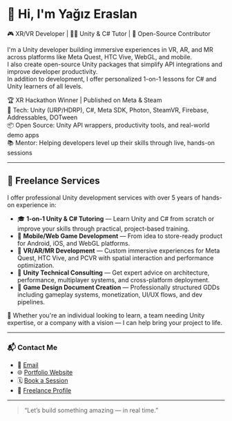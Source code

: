 # 👋 Hi, I'm Yağız Eraslan

🎮 XR/VR Developer | 👨‍🏫 Unity & C# Tutor | 🔧 Open-Source Contributor  

I'm a Unity developer building immersive experiences in VR, AR, and MR across platforms like Meta Quest, HTC Vive, WebGL, and mobile.  
I also create open-source Unity packages that simplify API integrations and improve developer productivity.  
In addition to development, I offer personalized 1-on-1 lessons for C# and Unity learners of all levels.

🏆 XR Hackathon Winner | Published on Meta & Steam  
🧰 Tech: Unity (URP/HDRP), C#, Meta SDK, Photon, SteamVR, Firebase, Addressables, DOTween  
📦 Open Source: Unity API wrappers, productivity tools, and real-world demo apps  
📚 Mentor: Helping developers level up their skills through live, hands-on sessions  

---

## 💼 Freelance Services

I offer professional Unity development services with over 5 years of hands-on experience in:

- 🎓 **1-on-1 Unity & C# Tutoring** — Learn Unity and C# from scratch or improve your skills through practical, project-based training.
- 📱 **Mobile/Web Game Development** — From idea to store-ready product for Android, iOS, and WebGL platforms.
- 🥽 **VR/AR/MR Development** — Custom immersive experiences for Meta Quest, HTC Vive, and PCVR with spatial interaction and performance optimization.
- 🧠 **Unity Technical Consulting** — Get expert advice on architecture, performance, multiplayer systems, and cross-platform deployment.
- 📝 **Game Design Document Creation** — Professionally structured GDDs including gameplay systems, monetization, UI/UX flows, and dev pipelines.

🚀 Whether you're an individual looking to learn, a team needing Unity expertise, or a company with a vision — I can help bring your project to life.

---

### 📬 Contact Me

- 📧 [Email](mailto:yagizeraslan@gmail.com)
- 🌐 [Portfolio Website](https://tranquil-cello-083.notion.site/Yagiz-Eraslan-Portfolio-f3c86c6e1fe3488d9b9223810a11da1a?pvs=74)
- 🗓️ [Book a Session](https://calendly.com/yagizeraslan/30min)
- 💼 [Freelance Profile](https://www.upwork.com/freelancers/~0172bc179cabe5094a)

---

> “Let’s build something amazing — in real time.”
